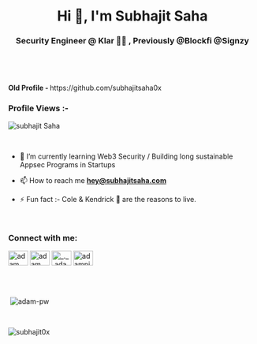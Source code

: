 
<h1 align="center">Hi 👋, I'm Subhajit Saha</h1>
<h3 align="center">Security Engineer @ Klar 🥷🏽 , Previously @Blockfi @Signzy</h3> <br>
  <pre>       </pre> <strong> Old Profile - </strong> https://github.com/subhajitsaha0x

<br>

<p align="right"> <h3>Profile Views :-</h3> <img src="https://komarev.com/ghpvc/?username=subhajit0x&label=Profile%20views&color=0e75b6&style=flat"
    alt="subhajit Saha" /> 
  </p>

<br>

<p><img align="right" src="https://github.com/Adam-pw/Adam-pw/blob/main/animation_500_kxa883sd.gif" alt="" /></p>
      

- 🌱 I’m currently learning Web3 Security / Building long sustainable Appsec Programs in Startups

- 📫 How to reach me **hey@subhajitsaha.com**

- ⚡ Fun fact :- Cole & Kendrick 🎵 are the reasons to live.

<br>

<h3 align="left">Connect with me:</h3>
<p align="left">
  <a href="https://www.linkedin.com/in/subhajitsaha0x/" target="blank"><img align="center"
      src="https://raw.githubusercontent.com/rahuldkjain/github-profile-readme-generator/master/src/images/icons/Social/linked-in-alt.svg"
      alt="adam pithewan" height="30" width="40" /></a> 
  <a href="https://fb.com/subhajitsaha0x" target="blank"><img align="center"
      src="https://raw.githubusercontent.com/rahuldkjain/github-profile-readme-generator/master/src/images/icons/Social/facebook.svg"
      alt="adam pithen wala" height="30" width="40" /></a> 
  <a href="https://instagram.com/subhajitsaha0x" target="blank"><img align="center"
      src="https://raw.githubusercontent.com/rahuldkjain/github-profile-readme-generator/master/src/images/icons/Social/instagram.svg"
      alt="_._.adam._" height="30" width="40" /></a> 
 <a href="https://twitter.com/subhajitsaha0x" target="blank"><img align="center"
      src="https://raw.githubusercontent.com/rahuldkjain/github-profile-readme-generator/master/src/images/icons/Social/twitter.svg"
      alt="adampithewan" height="30" width="40" /></a> 
</p>

<br>

<br>


<p>&nbsp;<img align="center" src="https://github-readme-stats.vercel.app/api?username=subhajit0x&show_icons=true&locale=en&bg_color=0d1117&text_color=ffffff&repo=convoychat"
    alt="adam-pw" /></p>

<br>

<p><img align="center" src="https://github-readme-streak-stats.herokuapp.com/?user=subhajit0x&theme=dark&background=0d1117&date_format=M%20j%5B%2C%20Y%5D" alt="subhajit0x" /></p>

<!-- <br>
<h3>Trophies :-</h3>
<p align="left"> <a href="https://github.com/ryo-ma/github-profile-trophy"><img
      src="https://github-profile-trophy.vercel.app/?username=subhajit0x&bg_color=0d1117&text_color=ffffff" alt="subhajit0x" /></a> </p> -->
      

